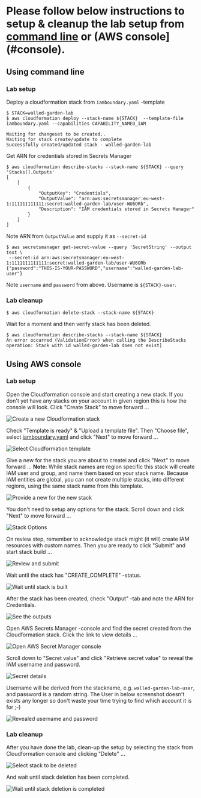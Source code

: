 
# Please follow below instructions to setup & cleanup the lab setup from [command line](#cmdline) or (AWS console](#console).

## <a name="cmdline"></a>Using command line

### Lab setup

Deploy a cloudformation stack from `iamboundary.yaml` -template

```
$ STACK=walled-garden-lab
$ aws cloudformation deploy --stack-name ${STACK}  --template-file iamboundary.yaml --capabilities CAPABILITY_NAMED_IAM

Waiting for changeset to be created..
Waiting for stack create/update to complete
Successfully created/updated stack - walled-garden-lab
```

Get ARN for credentials stored in Secrets Manager

```
$ aws cloudformation describe-stacks --stack-name ${STACK} --query 'Stacks[].Outputs'
[
    [
        {
            "OutputKey": "Credentials",
            "OutputValue": "arn:aws:secretsmanager:eu-west-1:111111111111:secret:walled-garden-lab/user-WU6ORb",
            "Description": "IAM credentials stored in Secrets Manager"
        }
    ]
]
```

Note ARN from `OutputValue` and supply it as `--secret-id`

```
$ aws secretsmanager get-secret-value --query 'SecretString' --output text \
 --secret-id arn:aws:secretsmanager:eu-west-1:1111111111111:secret:walled-garden-lab/user-WU6ORb
{"password":"THIS-IS-YOUR-PASSWORD","username":"walled-garden-lab-user"}
```

Note `username` and `password` from above. Username is `${STACK}-user`.

### Lab cleanup

```
$ aws cloudformation delete-stack --stack-name ${STACK}
```

Wait for a moment and then verify stack has been deleted.

```
$ aws cloudformation describe-stacks --stack-name ${STACK}
An error occurred (ValidationError) when calling the DescribeStacks operation: Stack with id walled-garden-lab does not exist]
```

## <a name="console"></a>Using AWS console

### Lab setup

Open the Cloudformation console and start creating a new stack.
If you don't yet have any stacks on your account in given region this is how the console will look.
Click "Create Stack" to move forward ...

![Create a new Cloudformation stack](images/01-create-stack.png)


Check "Template is ready" & "Upload a template file". Then "Choose file", select [iamboundary.yaml](./iamboundary.yaml) and click "Next" to move forward ...

![Select Cloudformation template](images/02-select-template.png)


Give a new for the stack you are about to createi and click "Next" to move forward ... 
**Note:** While stack names are region specific this stack will create IAM user and group,
and name them based on your stack name. Because IAM entities are global, you can not create
multiple stacks, into different regions, using the same stack name from this template.

![Provide a new for the new stack](images/03-stack-name.png)


You don't need to setup any options for the stack. Scroll down and click "Next" to move forward ...

![Stack Options](images/04-options.png)


On review step, remember to acknowledge stack might (it will) create IAM resources with custom names.
Then you are ready to click "Submit" and start stack build ...

![Review and submit](images/05-review.png)


Wait until the stack has "CREATE_COMPLETE" -status. 

![Wait until stack is built](images/06-wait-for-complete.png)


After the stack has been created, check "Output" -tab and note the ARN for Credentials.

![See the outputs](images/07-outputs.png)


Open AWS Secrets Manager -console and find the secret created from the Cloudformation stack.
Click the link to view details ...

![Open AWS Secret Manager console](images/08-secrets-manager.png)


Scroll down to "Secret value" and click "Retrieve secret value" to reveal the IAM username and password.

![Secret details](images/09-secret.png)


Username will be derived from the stackname, e.g. `walled-garden-lab-user`, and password is a random string.
The User in below screenshot doesn't exists any longer so don't waste your time trying to find which account it is for ;-)

![Revealed username and password](images/10-revealed.png)


### Lab cleanup

After you have done the lab, clean-up the setup by selecting the stack from Cloudformation console and clicking "Delete" ...

![Select stack to be deleted](images/11-delete.png)

And wait until stack deletion has been completed.

![Wait until stack deletion is completed](images/12-delete-progress.png)

